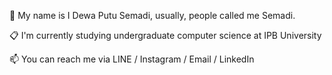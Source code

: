 💬 My name is I Dewa Putu Semadi, usually, people called me Semadi.

📋 I'm currently studying undergraduate computer science at IPB University 

📫 You can reach me via LINE / Instagram / Email / LinkedIn
